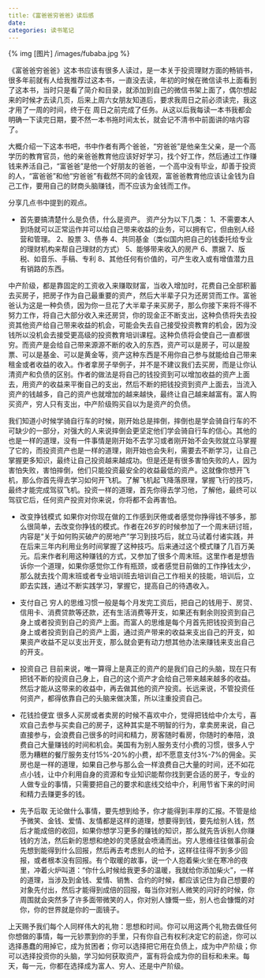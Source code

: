 ```yaml
---
title:《富爸爸穷爸爸》读后感
date: 
categories: 读书笔记
---
```


{% img [图片] /images/fubaba.jpg %}


《富爸爸穷爸爸》这本书应该有很多人读过，是一本关于投资理财方面的畅销书，很多年前就有人给我推荐过这本书，一直没去读，年初的时候在微信读书上面看到了这本书，当时只是看了简介和目录，就添加到自己的微信书架上面了，偶尔想起来的时候才去读几页，后来上周六女朋友知道后，要求我周日之前必须读完，我这才用了一周的时间，终于在	周日之前完成了任务。从这以后我每读一本书我都会明确一下读完日期，要不然一本书拖时间太长，就会记不清书中前面讲的啥内容了。

大概介绍一下这本书吧，书中作者有两个爸爸，“穷爸爸”是他亲生父亲，是一个高学历的教育官员，他的亲爸爸教育他应该好好学习，找个好工作，然后通过工作赚钱来养活自己，“富爸爸”是他一个好朋友的爸爸，一个高中没有毕业，却善于投资的人，“富爸爸”和他“穷爸爸”有截然不同的金钱观，富爸爸教育他应该让金钱为自己工作，要用自己的财商头脑赚钱，而不应该为金钱而工作。

分享几点书中提到的观点。
- 首先要搞清楚什么是负债，什么是资产。
资产分为以下几类：
1、不需要本人到场就可以正常运作并可以给自己带来收益的业务，可以拥有它，但由别人经营和管理。
2、股票
3、债券
4、共同基金（类似国内把自己的钱委托给专业的理财机构来帮自己理财的方式）
5、能够带来收入的房产
6、票据
7、版税、如音乐、手稿、专利
8、其他任何有价值的，可产生收入或有增值潜力且有销路的东西。

中产阶级，都是靠固定的工资收入来赚取财富，当收入增加时，花费自己全部积蓄去买房子，把房子作为自己最重要的资产，然后大半辈子只为还房贷而工作。富爸爸认为这是一种负债，因为你一旦花了大半辈子来买房子，那么你接下来将不得不努力工作，将自己大部分收入来还房贷，你的现金正不断支出，这种负债将失去投资其他资产给自己带来收益的机会，可能会失去自己接受投资教育的机会，因为没钱所以没机会去接受更高级的投资教育培训课程。这种负债将会使自己一直都很穷。而资产是会给自己带来源源不断的收入的东西，资产可以是房子，可以是股票、可以是基金、可以是黄金等，资产这种东西是不用你自己参与就能给自己带来租金或者收益的收入。作者拿房子举例子，并不是不建议我们去买房，而是让你认清资产和负债的区别。作者的做法是将自己的钱投资到可以增加收益的资产上面去，用资产的收益来平衡自己的支出，然后不断的把钱投资到资产上面去，当流入资产的钱越多，自己的资产也就增加的越来越快，最终让自己越来越富有。富人购买资产，穷人只有支出，中产阶级购买自以为是资产的负债。


我们知道小时候学骑自行车的时候，刚开始总是摔倒，摔倒也是学会骑自行车的不可缺少的一部分，对强大的人来说摔倒会更坚定他们学会骑自行车的信心。其他的也是一样的道理，没有一件事情是刚开始不去学习或者刚开始不会失败就立马掌握了它的，而投资资产也是一样的道理，刚开始也会失利，需要去不断学习，让自己掌握更多知识，最终让自己投资越来越成功。但是还是有很多害怕失败的人，因为害怕失败，害怕摔倒，他们只能投资最安全的收益最低的资产。这就像你想开飞机，那么你首先得去学习如何开飞机。了解飞机起飞降落原理，掌握飞行的技巧，最终才能完成驾驭飞机。投资一样的道理，首先你得去学习他，了解他，最终可以驾驭它后，任何资产投资对你来说，你将都不会再害怕。

- 改变挣钱模式
如果你对你现在做的工作感到厌倦或者感觉你挣得钱不够多，那么很简单，去改变你挣钱的模式。作者在26岁的时候参加了一个周末研讨班，内容是“关于如何购买破产的房地产”学习到技巧后，就立马试着付诸实践，并在后来三年内利用业务时间掌握了这种技巧。后来通过这个模式赚了几百万美元。后来作者利用这种赚钱的方式，又参加了很多个周末班。这里作者是想告诉你一个道理，如果你感觉你工作有瓶颈，或者感觉目前做的工作挣钱太少，那么就去找个周末班或者专业培训班去培训自己工作相关的技能，培训后，立即去实践，通过不断实践学习，掌握它，提高自己的待遇收入。

- 支付自己
穷人的思维习惯一般是每个月发完工资后，把自己的钱用于、房贷、信用卡、消费贷款等还款，还有生活消费等开支，如果还有剩余则投资到自己身上或者投资到自己的资产上面。而富人的思维是每个月首先把钱投资到自己身上或者投资到自己的资产上面，通过资产带来的收益来支出自己的开支，如果资产收益不足以支出开支，那么就会更有动力想其他办法来赚钱来支出自己的开支。

- 投资自己
目前来说，唯一算得上是真正的资产的是我们自己的头脑，现在只有把钱不断的投资自己身上，自己的这个资产才会给自己带来越来越多的收益。然后才能从这带来的收益中，再去做其他的资产投资。长远来说，不管投资任何资产，都得依靠自己的头脑来做决策，所以注重投资自己。


- 花钱捡便宜
很多人买房或者卖房的时候不喜欢中介，觉得把钱给中介太亏，喜欢自己去参与买卖自己的房子，这种其实是不明智的行为，拿卖房来说，自己直接参与，会浪费自己很多的时间和精力，房客随时看房，你随时的奉陪，浪费自己大量赚钱的时间和机会。美国有为别人服务支付小费的习惯，很多人宁愿为糟糕的餐厅服务支付15%-20%的小费，却不愿意支付3%-7%的佣金。买房也是一样的道理，如果自己参与那么会一样浪费自己大量的时间，还不如花点小钱，让中介利用自身的资源和专业知识能帮你找到更合适的房子，专业的人做专业的事情，只需要把自己的要求和底线交给中介，利用节省下来的时间和精力去赚更多的钱。

- 先予后取
无论做什么事情，要先想到给予，你才能得到丰厚的汇报。不管是给予微笑、金钱、爱情、友情都是这样的道理，想要得到钱，要先给别人钱，然后才能成倍的收回，如果你想学习更多的赚钱的知识，那么就先告诉别人你赚钱的方法，然后新的思想和绝妙的灵感就会喷涌而出。穷人思维往往做事前会先想到能得到什么回报，然后再去考虑别人的给予，这样往往得不到多少回报，或者根本没有回报。有个取暖的故事，说一个人抱着柴火坐在寒冷的夜里，冲着火炉叫道：“你什么时候给我更多的温暖，我就给你添加柴火”，一样的道理，当涉及到金钱、爱情、销售、合约的时候，都应该记住为自己想要的对象先付出，然后才能得到成倍的回报，每当你对别人微笑的问好的时候，你周围就会突然多了许多面带微笑的人，你对别人慷慨一些，别人也会慷慨的对你，你的世界就是你的一面镜子。

上天赐予我们每个人同样伟大的礼物：思想和时间。你可以用这两个礼物去做任何你想做的事情，每一元钞票到你的手里，只有你自己有权利决定它的前途，你可以选择愚蠢的用掉它，成为贫困者；你可以选择把它用在负债上，成为中产阶级；你可以选择投资你的头脑，学习如何获取资产，富有将会成为你的目标和未来。每天，每一元，你都在选择成为富人、穷人、还是中产阶级。















